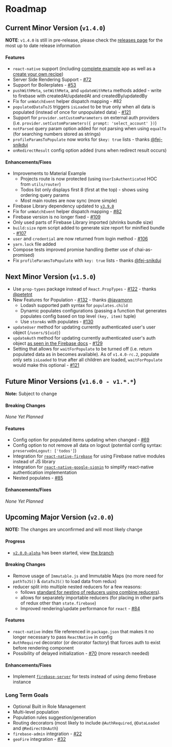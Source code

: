 # Roadmap

## Current Minor Version (`v1.4.0`)

**NOTE**: `v1.4.0` is still in pre-release, please check the [releases page](https://github.com/prescottprue/react-redux-firebase/releases) for the most up to date release information

#### Features
* `react-native` support (including [complete example](https://github.com/prescottprue/react-redux-firebase/tree/v1.4.0-beta/examples/complete/react-native) app as well as a [create your own recipe](/docs/recipes/react-native.md))
* Server Side Rendering Support - [#72](https://github.com/prescottprue/react-redux-firebase/issues/72)
* Support for Boilerplates  - [#53](https://github.com/prescottprue/react-redux-firebase/issues/53)
* `pushWithMeta`, `setWithMeta`, and `updateWithMeta` methods added - write to firebase with createdAt/updatedAt and createdBy/updatedBy
* Fix for `unWatchEvent` helper dispatch mapping - #82
* `populatedDataToJS` triggers `isLoaded` to be true only when all data is populated (instead of once for unpopulated data) - [#121](https://github.com/prescottprue/react-redux-firebase/issues/121)
* Support for `provider.setCustomParameters` on external auth providers (i.e. `provider.setCustomParameters({ prompt: 'select_account' })`)
* `notParsed` query param option added for not parsing when using `equalTo` (for searching numbers stored as strings)
* `profileParamsToPopulate` now works for `$key: true` lists - thanks [@fej-snikduj](https://github.com/fej-snikduj)
* `onRedirectResult` config option added (runs when redirect result occurs)

#### Enhancements/Fixes
* Improvements to Material Example
  * Projects route is now protected (using `UserIsAuthenticated` HOC from `utils/router`)
  * Todos list only displays first 8 (first at the top) - shows using ordering query params
  * Most main routes are now sync (more simple)
* Firebase Library dependency updated to [`v3.9.0`](https://firebase.google.com/support/release-notes/js)
* Fix for `unWatchEvent` helper dispatch mapping  - [#82](https://github.com/prescottprue/react-redux-firebase/issues/82)
* Firebase version is no longer fixed  - [#109](https://github.com/prescottprue/react-redux-firebase/issues/109)
* Only used parts of Firebase Library imported (shrinks bundle size)
* `build:size` npm script added to generate size report for minified bundle - [#107](https://github.com/prescottprue/react-redux-firebase/issues/107)
* `user` and `credential` are now returned from login method  - [#106](https://github.com/prescottprue/react-redux-firebase/issues/106)
* `yarn.lock` file added
* Compose tests improved promise handling (better use of chai-as-promised)
* Fix `profileParamsToPopulate` with `key: true` lists - thanks [@fej-snikduj](https://github.com/fej-snikduj)


## Next Minor Version (`v1.5.0`)
* Use `prop-types` package instead of `React.PropTypes` - [#122](https://github.com/prescottprue/react-redux-firebase/pull/122) - thanks [@petetnt](https://github.com/petetnt)
* New Features for Population - [#132](https://github.com/prescottprue/react-redux-firebase/pull/132) - thanks [@javamonn](https://github.com/javamonn)
  * Lodash supported path syntax for `populates.child`
  * Dynamic populates configurations (passing a function that generates populates config based on top level `(key, item)` tuple)
  * Use `storeAs` with populates - [#130](https://github.com/prescottprue/react-redux-firebase/issues/130)
* `updateUser` method for updating currently authenticated user's user object (`/users/${uid}`)
* `updateAuth` method for updating currently authenticated user's auth object [as seen in the Firebase docs](https://firebase.google.com/docs/auth/web/manage-users#get_a_users_provider-specific_profile_information) - [#129](https://github.com/prescottprue/react-redux-firebase/issues/129)
* Setting that allows for `waitForPopulate` to be turned off (i.e. return populated data as in becomes available). As of `v1.4.0-rc.2`, populate only sets `isLoaded` to true after all children are loaded, `waitForPopulate` would make this optional - [#121](https://github.com/prescottprue/react-redux-firebase/issues/121)

## Future Minor Versions (`v1.6.0 - v1.*.*`)

**Note:** Subject to change

#### Breaking Changes
 *None Yet Planned*

#### Features
* Config option for populated items updating when changed - [#69](https://github.com/prescottprue/react-redux-firebase/issues/69)
* Config option to not remove all data on logout (potential config syntax: `preserveOnLogout: ['todos']`)
* Integration for [`react-native-firebase`](https://github.com/invertase/react-native-firebase) for using Firebase native modules instead of JS library
* Integration for [`react-native-google-signin`](https://github.com/devfd/react-native-google-signin) to simplify react-native authentication implementation
* Nested populates - [#85](https://github.com/prescottprue/react-redux-firebase/issues/85)

#### Enhancements/Fixes
 *None Yet Planned*

## Upcoming Major Version (`v2.0.0`)

**NOTE:** The changes are unconfirmed and will most likely change

#### Progress
  * [`v2.0.0-alpha`](https://github.com/prescottprue/react-redux-firebase/tree/v2.0.0-alpha) has been started, view [the branch](https://github.com/prescottprue/react-redux-firebase/tree/v2.0.0-alpha)

#### Breaking Changes
* Remove usage of `Immutable.js` and Immutable Maps (no more need for `pathToJS()` & `dataToJS()` to load data from redux)
* reducer split into multiple nested reducers for a few reasons:
  * follows [standard for nesting of reducers using combine reducers](http://redux.js.org/docs/recipes/reducers/UpdatingNormalizedData.html)).
  * allows for separately importable reducers (for placing in other parts of redux other than `state.firebase`)
  * Improved rendering/update performance for `react` - [#84](https://github.com/prescottprue/react-redux-firebase/issues/84)

#### Features
* `react-native` index file referenced in `package.json` that makes it no longer necessary to pass `ReactNative` in config
* `AuthRequired` decorator (or decorator factory) that forces auth to exist before rendering component
* Possibility of delayed initialization - [#70](https://github.com/prescottprue/react-redux-firebase/issues/70) (more research needed)

#### Enhancements/Fixes
* Implement [`firebase-server`](https://github.com/urish/firebase-server) for tests instead of using demo firebase instance

### Long Term Goals
* Optional Built in Role Management
* Multi-level population
* Population rules suggestion/generation
* Routing decorators (most likely to include `@AuthRequired`, `@DataLoaded` and `@RedirectOnAuth`)
* `firebase-admin` integration - [#22](https://github.com/prescottprue/react-redux-firebase/issues/22)
* `geoFire` integration - [#32](https://github.com/prescottprue/react-redux-firebase/issues/32)
